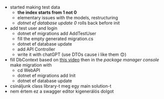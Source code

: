 - started making test data
  - **the index starts from 1 not 0**
  - elementary issues with the models, restructuring
  - _dotnet ef database update 0_ rolls back before init
- add test user and login
  - dotnet ef migrations add AddTestUser
  - fill the empty generated migration.cs
  - dotnet ef database update
  - add API Controller
  - write it with chatGPT (use DTOs cause i like them 😊)
- fill DbContext based on [this video](https://youtu.be/PDiRDNNc2tw?si=U8qZR2K5NA6oR9QL) then in the _package manager console_ make migration with
  - cd WebAPI
  - dotnet ef migrations add Init
  - dotnet ef database update
- csináljunk class library-t meg egy main solution-t
- nem értem ez a swagger editor kigenerálós dolgot
